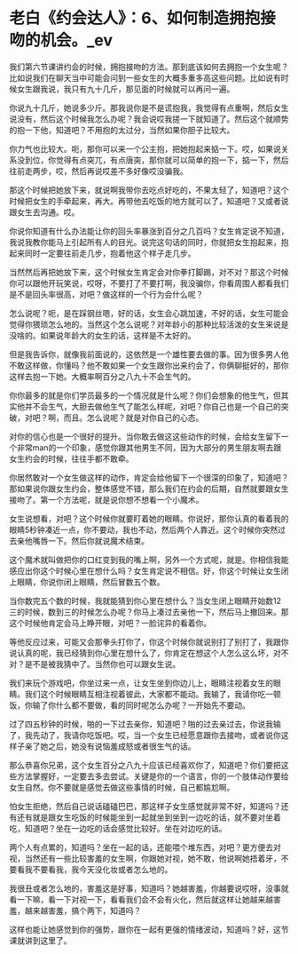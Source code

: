 # 老白《约会达人》：6、如何制造拥抱接吻的机会。_ev

我们第六节课讲约会的时候，拥抱接吻的方法。那到底该如何去拥抱一个女生呢？比如说我们在聊天当中可能会问到一些女生的大概多重多高这些问题。比如说有时候女生跟我说，我只有九十几斤，那见面的时候就可以再问一遍。

你说九十几斤，她说多少斤。那我说你是不是谎抱我，我觉得有点重啊，然后女生说没有，然后这个时候我怎么办呢？我会说哎我搓一下就知道了。然后这个就顺势的抱一下他，知道吧？不用抱的太过分，当然如果你胆子比较大。

你力气也比较大。呃，那你可以来一个公主抱，把她抱起来掂一下。哎，如果说关系没到位，你觉得有点突兀，有点唐突，那你就可以简单的抱一下，掂一下，然后往前走两步，哎，然后再说哎差不多好像哎没骗我。

那这个时候把她放下来，就说啊我带你去吃点好吃的，不果太轻了，知道吧？这个时候把女生的手牵起来，再大。再带他去吃饭的地方就可以了，知道吧？又或者说跟女生去沟通。哎。

你说你知道有什么办法能让你的回头率暴涨到百分之几百吗？女生肯定说不知道，我说我教你能马上引起所有人的目光。说完这句话的同时，你就把女生抱起来，抱起来同时一定要往前走几步，抱着他这个样子走几步。

当然然后再把她放下来，这个时候女生肯定会对你拳打脚踢，对不对？那这个时候你可以跟他开玩笑说，哎呀，不要打了不要打啊，我没骗你，你看周围人都看我们是不是回头率很高，对吧？做这样的一个行为会什么呢？

怎么说呢？呃，是在踩钢丝嗯，好的话，女生会心跳加速，不好的话，女生可能会觉得你猥琐怎么地的。当然这个怎么说呢？对年龄小的那种比较活泼的女生来说是没啥的。如果说年龄大的女生的话，这样是不太好的。

但是我告诉你，就像我前面说的，这依然是一个雄性要去做的事。因为很多男人他不敢这样做，你懂吗？他不敢如果一个女生跟你出来约会了，你俩聊挺好的，那你这样去抱一下她。大概率啊百分之八九十不会生气的。

你你最多的就是你们学员最多的一个情况就是什么呢？你们会想象的他生气，但其实他并不会生气，大胆去做他生气了能怎么样呢，对吧？你自己也是一个自己的突破，对吧？啊，而且。怎么说呢？就是对你自己的心态。

对你的信心也是一个很好的提升。当你敢去做这这些动作的时候，会给女生留下一个非常man的一个印象，感觉你跟其他男生不同，因为大部分的男生朋友啊去跟女生约会的时候，往往手都不敢牵。

你居然敢对一个女生做这样的动作，肯定会给他留下一个很深的印象了，知道吧？那如果说你跟女生约会，整体感觉不错，那么我们在约会的后期，自然就要跟女生接吻了。第一个方法呢，就是说你想不想看一个小魔术。

女生说想看，对吧？这个时候你就要盯着她的眼睛。你说好，那你认真的看着我的眼睛5秒钟凑近一点，你不要动，我也不动，然后两个人靠近。这个时候你突然过去亲他嘴唇一下。然后你就说魔术结束。

这个魔术就叫做把你的口红变到我的嘴上啊，另外一个方式呢，就是。你相信我能感应出你这个时候心里在想什么吗？女生肯定说不相信。好，你这个时候让女生闭上眼睛，你说你闭上眼睛，然后冒数五个数。

当你数完五个数的时候，我就能猜到你心里在想什么？当女生闭上眼睛开始数12三的时候，数到三的时候怎么办呢？你马上凑过去亲他一下，然后马上撤回来。那这个时候他肯定会马上睁开眼，对吧？一脸诧异的看着你。

等他反应过来，可能又会那拳头打你了，你这个时候你就说别打了别打了，我跟你说认真的呢，我已经猜到你心里在想什么了，你肯定在想这个人怎么这么坏，对不对？是不是被我猜中了。当然你也可以跟女生说。

我们来玩个游戏吧，你坐过来一点，让女生坐到你边儿上，眼睛注视着女生的眼睛。我们这个时候眼睛互相注视着彼此，大家都不能动。我输了，我请你吃一顿饭，你输了你什么都不要做，看的同时呢怎么办呢？一开始先不要动。

过了四五秒钟的时候，啪的一下过去亲你，知道吧？啪的过去亲过去，你说我输了，我先动了，我请你吃饭吧。哎，当一个女生已经愿意跟你去接吻，或者说你这样子亲了她之后，她没有说恼羞成怒或者很生气的话。

那么恭喜你兄弟，这个女生百分之八九十应该已经喜欢你了，知道吧？你们要把这些方法掌握好，一定要去多去尝试。关键是你的一个语言，你的一个肢体动作要给女生自然。你不要就是感觉去做这些事情的时候，自己都尴尬啊。

怕女生拒绝，然后自己说话磕磕巴巴，那这样子女生感觉就非常不好，知道吗？还有还有就是跟女生吃饭的时候能坐到一起就坐到坐到一边吃的话，就不要对坐着吃，知道吧？坐在一边吃的话会感觉比较好。坐在对边吃的话。

两个人有点累的，知道吗？坐在一起的话，还能喂个堆东西，对吧？更方便去对视，当然还有一些比较害羞的女生啊，你跟她对视，她不敢，他说啊她捂着牙，不要看我不要看我，我今天没化妆或者怎么地的。

我很丑或者怎么地的，害羞这是好事，知道吗？她越害羞，你越要说哎呀，没事就看一下嘛，看一下对视一下，看看我们会不会有火化，然后就这样让她越来越害羞，越来越害羞，搞个两下，知道吗？

这样也能让她感觉到你的强势，跟你在一起有更强的情绪波动，知道吗？好，这节课就讲到这里了。